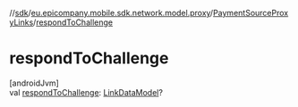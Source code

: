 //[sdk](../../../index.md)/[eu.epicompany.mobile.sdk.network.model.proxy](../index.md)/[PaymentSourceProxyLinks](index.md)/[respondToChallenge](respond-to-challenge.md)

# respondToChallenge

[androidJvm]\
val [respondToChallenge](respond-to-challenge.md): [LinkDataModel](../../eu.epicompany.mobile.android.data.network.model.hypermedia/-link-data-model/index.md)?
